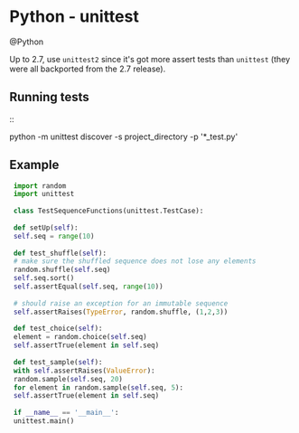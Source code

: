 # Python - unittest
@Python 

Up to 2.7, use ``unittest2`` since it's got more assert tests than ``unittest`` (they were all backported from the 2.7 release).

Running tests
-------------

::

 python -m unittest discover -s project_directory -p '*_test.py'

Example
-------

```python
 import random
 import unittest
 
 class TestSequenceFunctions(unittest.TestCase):
 
 def setUp(self):
 self.seq = range(10)
 
 def test_shuffle(self):
 # make sure the shuffled sequence does not lose any elements
 random.shuffle(self.seq)
 self.seq.sort()
 self.assertEqual(self.seq, range(10))
 
 # should raise an exception for an immutable sequence
 self.assertRaises(TypeError, random.shuffle, (1,2,3))
 
 def test_choice(self):
 element = random.choice(self.seq)
 self.assertTrue(element in self.seq)
 
 def test_sample(self):
 with self.assertRaises(ValueError):
 random.sample(self.seq, 20)
 for element in random.sample(self.seq, 5):
 self.assertTrue(element in self.seq)
 
 if __name__ == '__main__':
 unittest.main()
```
